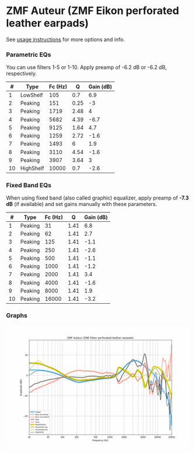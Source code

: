 # ZMF Auteur (ZMF Eikon perforated leather earpads)
See [usage instructions](https://github.com/jaakkopasanen/AutoEq#usage) for more options and info.

### Parametric EQs
You can use filters 1-5 or 1-10. Apply preamp of -6.2 dB or -6.2 dB, respectively.

|   # | Type      |   Fc (Hz) |    Q |   Gain (dB) |
|-----|-----------|-----------|------|-------------|
|   1 | LowShelf  |       105 | 0.7  |         6.9 |
|   2 | Peaking   |       151 | 0.25 |        -3   |
|   3 | Peaking   |      1719 | 2.48 |         4   |
|   4 | Peaking   |      5682 | 4.39 |        -6.7 |
|   5 | Peaking   |      9125 | 1.64 |         4.7 |
|   6 | Peaking   |      1259 | 2.72 |        -1.6 |
|   7 | Peaking   |      1493 | 6    |         1.9 |
|   8 | Peaking   |      3110 | 4.54 |        -1.6 |
|   9 | Peaking   |      3907 | 3.64 |         3   |
|  10 | HighShelf |     10000 | 0.7  |        -2.6 |

### Fixed Band EQs
When using fixed band (also called graphic) equalizer, apply preamp of **-7.3 dB** (if available) and set gains manually with these parameters.

|   # | Type    |   Fc (Hz) |    Q |   Gain (dB) |
|-----|---------|-----------|------|-------------|
|   1 | Peaking |        31 | 1.41 |         6.8 |
|   2 | Peaking |        62 | 1.41 |         2.7 |
|   3 | Peaking |       125 | 1.41 |        -1.1 |
|   4 | Peaking |       250 | 1.41 |        -2.6 |
|   5 | Peaking |       500 | 1.41 |        -1.1 |
|   6 | Peaking |      1000 | 1.41 |        -1.2 |
|   7 | Peaking |      2000 | 1.41 |         3.4 |
|   8 | Peaking |      4000 | 1.41 |        -1.6 |
|   9 | Peaking |      8000 | 1.41 |         1.9 |
|  10 | Peaking |     16000 | 1.41 |        -3.2 |

### Graphs
![](./ZMF%20Auteur%20(ZMF%20Eikon%20perforated%20leather%20earpads).png)
